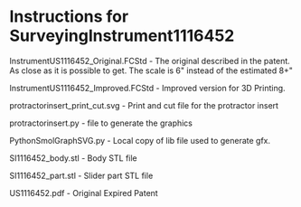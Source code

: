 # Instructions for SurveyingInstrument1116452

InstrumentUS1116452_Original.FCStd - The original described in the patent.
As close as it is possible to get. The scale is 6" instead of the estimated
8+"

InstrumentUS1116452_Improved.FCStd - Improved version for 3D Printing.

protractorinsert_print_cut.svg - Print and cut file for the protractor
insert

protractorinsert.py - file to generate the graphics

PythonSmolGraphSVG.py - Local copy of lib file used to generate gfx.

SI1116452_body.stl - Body STL file
 
SI1116452_part.stl - Slider part STL file

US1116452.pdf - Original Expired Patent

